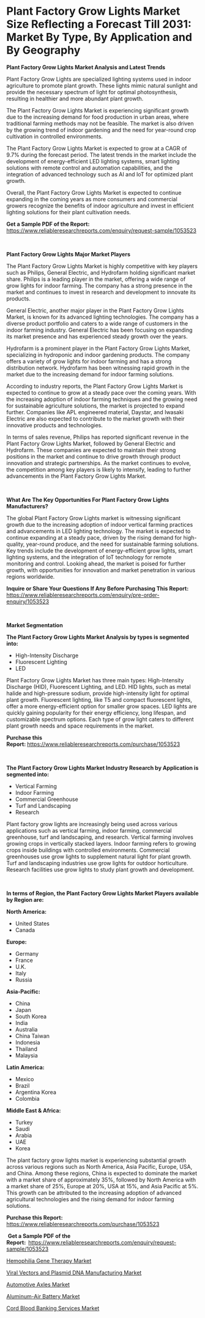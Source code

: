 <p><h1>Plant Factory Grow Lights Market Size Reflecting a Forecast Till 2031: Market By Type, By Application and By Geography</h1></p><p><strong>Plant Factory Grow Lights Market Analysis and Latest Trends</strong></p>
<p><p>Plant Factory Grow Lights are specialized lighting systems used in indoor agriculture to promote plant growth. These lights mimic natural sunlight and provide the necessary spectrum of light for optimal photosynthesis, resulting in healthier and more abundant plant growth.</p><p>The Plant Factory Grow Lights Market is experiencing significant growth due to the increasing demand for food production in urban areas, where traditional farming methods may not be feasible. The market is also driven by the growing trend of indoor gardening and the need for year-round crop cultivation in controlled environments.</p><p>The Plant Factory Grow Lights Market is expected to grow at a CAGR of 9.7% during the forecast period. The latest trends in the market include the development of energy-efficient LED lighting systems, smart lighting solutions with remote control and automation capabilities, and the integration of advanced technology such as AI and IoT for optimized plant growth.</p><p>Overall, the Plant Factory Grow Lights Market is expected to continue expanding in the coming years as more consumers and commercial growers recognize the benefits of indoor agriculture and invest in efficient lighting solutions for their plant cultivation needs.</p></p>
<p><strong>Get a Sample PDF of the Report:&nbsp;</strong> <a href="https://www.reliableresearchreports.com/enquiry/request-sample/1053523">https://www.reliableresearchreports.com/enquiry/request-sample/1053523</a></p>
<p>&nbsp;</p>
<p><strong>Plant Factory Grow Lights Major Market Players</strong></p>
<p><p>The Plant Factory Grow Lights Market is highly competitive with key players such as Philips, General Electric, and Hydrofarm holding significant market share. Philips is a leading player in the market, offering a wide range of grow lights for indoor farming. The company has a strong presence in the market and continues to invest in research and development to innovate its products.</p><p>General Electric, another major player in the Plant Factory Grow Lights Market, is known for its advanced lighting technologies. The company has a diverse product portfolio and caters to a wide range of customers in the indoor farming industry. General Electric has been focusing on expanding its market presence and has experienced steady growth over the years.</p><p>Hydrofarm is a prominent player in the Plant Factory Grow Lights Market, specializing in hydroponic and indoor gardening products. The company offers a variety of grow lights for indoor farming and has a strong distribution network. Hydrofarm has been witnessing rapid growth in the market due to the increasing demand for indoor farming solutions.</p><p>According to industry reports, the Plant Factory Grow Lights Market is expected to continue to grow at a steady pace over the coming years. With the increasing adoption of indoor farming techniques and the growing need for sustainable agriculture solutions, the market is projected to expand further. Companies like APL engineered material, Daystar, and Iwasaki Electric are also expected to contribute to the market growth with their innovative products and technologies.</p><p>In terms of sales revenue, Philips has reported significant revenue in the Plant Factory Grow Lights Market, followed by General Electric and Hydrofarm. These companies are expected to maintain their strong positions in the market and continue to drive growth through product innovation and strategic partnerships. As the market continues to evolve, the competition among key players is likely to intensify, leading to further advancements in the Plant Factory Grow Lights Market.</p></p>
<p>&nbsp;</p>
<p><strong>What Are The Key Opportunities For Plant Factory Grow Lights Manufacturers?</strong></p>
<p><p>The global Plant Factory Grow Lights market is witnessing significant growth due to the increasing adoption of indoor vertical farming practices and advancements in LED lighting technology. The market is expected to continue expanding at a steady pace, driven by the rising demand for high-quality, year-round produce, and the need for sustainable farming solutions. Key trends include the development of energy-efficient grow lights, smart lighting systems, and the integration of IoT technology for remote monitoring and control. Looking ahead, the market is poised for further growth, with opportunities for innovation and market penetration in various regions worldwide.</p></p>
<p><strong>Inquire or Share Your Questions If Any Before Purchasing This Report:</strong> <a href="https://www.reliableresearchreports.com/enquiry/pre-order-enquiry/1053523">https://www.reliableresearchreports.com/enquiry/pre-order-enquiry/1053523</a></p>
<p>&nbsp;</p>
<p><strong>Market Segmentation</strong></p>
<p><strong>The Plant Factory Grow Lights Market Analysis by types is segmented into:</strong></p>
<p><ul><li>High-Intensity Discharge</li><li>Fluorescent Lighting</li><li>LED</li></ul></p>
<p><p>Plant Factory Grow Lights Market has three main types: High-Intensity Discharge (HID), Fluorescent Lighting, and LED. HID lights, such as metal halide and high-pressure sodium, provide high-intensity light for optimal plant growth. Fluorescent lighting, like T5 and compact fluorescent lights, offer a more energy-efficient option for smaller grow spaces. LED lights are quickly gaining popularity for their energy efficiency, long lifespan, and customizable spectrum options. Each type of grow light caters to different plant growth needs and space requirements in the market.</p></p>
<p><strong>Purchase this Report:&nbsp;</strong><a href="https://www.reliableresearchreports.com/purchase/1053523">https://www.reliableresearchreports.com/purchase/1053523</a></p>
<p>&nbsp;</p>
<p><strong>The Plant Factory Grow Lights Market Industry Research by Application is segmented into:</strong></p>
<p><ul><li>Vertical Farming</li><li>Indoor Farming</li><li>Commercial Greenhouse</li><li>Turf and Landscaping</li><li>Research</li></ul></p>
<p><p>Plant factory grow lights are increasingly being used across various applications such as vertical farming, indoor farming, commercial greenhouse, turf and landscaping, and research. Vertical farming involves growing crops in vertically stacked layers. Indoor farming refers to growing crops inside buildings with controlled environments. Commercial greenhouses use grow lights to supplement natural light for plant growth. Turf and landscaping industries use grow lights for outdoor horticulture. Research facilities use grow lights to study plant growth and development.</p></p>
<p>&nbsp;</p>
<p><strong>In terms of Region, the Plant Factory Grow Lights Market Players available by Region are:</strong></p>
<p>
    <p> <strong> North America: </strong>
        <ul>
            <li>United States</li>
            <li>Canada</li>
        </ul>
        </p> 
    <p> <strong> Europe: </strong>
        <ul>
            <li>Germany</li>
            <li>France</li>
            <li>U.K.</li>
            <li>Italy</li>
            <li>Russia</li>
        </ul>
        </p> 
    <p> <strong> Asia-Pacific: </strong>
        <ul>
            <li>China</li>
            <li>Japan</li>
            <li>South Korea</li>
            <li>India</li>
            <li>Australia</li>
            <li>China Taiwan</li>
            <li>Indonesia</li>
            <li>Thailand</li>
            <li>Malaysia</li>
        </ul>
        </p> 
    <p> <strong> Latin America: </strong>
        <ul>
            <li>Mexico</li>
            <li>Brazil</li>
            <li>Argentina Korea</li>
            <li>Colombia</li>
        </ul>
        </p> 
    <p> <strong> Middle East & Africa: </strong>
        <ul>
            <li>Turkey</li>
            <li>Saudi</li>
            <li>Arabia</li>
            <li>UAE</li>
            <li>Korea</li>
        </ul>
    </p>
    </p>
<p><p>The plant factory grow lights market is experiencing substantial growth across various regions such as North America, Asia Pacific, Europe, USA, and China. Among these regions, China is expected to dominate the market with a market share of approximately 35%, followed by North America with a market share of 25%, Europe at 20%, USA at 15%, and Asia Pacific at 5%. This growth can be attributed to the increasing adoption of advanced agricultural technologies and the rising demand for indoor farming solutions.</p></p>
<p><strong>Purchase this Report: </strong><a href="https://www.reliableresearchreports.com/purchase/1053523">https://www.reliableresearchreports.com/purchase/1053523</a></p>
<p>&nbsp;<strong>Get a Sample PDF of the Report:&nbsp;&nbsp;</strong><a href="https://www.reliableresearchreports.com/enquiry/request-sample/1053523">https://www.reliableresearchreports.com/enquiry/request-sample/1053523</a></p>
<p><strong></strong></p>
<p><p><a href="https://medium.com/p/7329941265fa/edit">Hemophilia Gene Therapy Market</a></p><p><a href="https://medium.com/p/8a83ddfe06e4/edit">Viral Vectors and Plasmid DNA Manufacturing Market</a></p><p><a href="https://github.com/danielneavesallisons03mba/Market-Research-Report-List-1/blob/main/automotive-axles-market.md">Automotive Axles Market</a></p><p><a href="https://github.com/dimitrishawkinswaynenp91rgz/Market-Research-Report-List-1/blob/main/aluminum-air-battery-market.md">Aluminum-Air Battery Market</a></p><p><a href="https://medium.com/p/0709397fa759/edit">Cord Blood Banking Services Market</a></p></p>